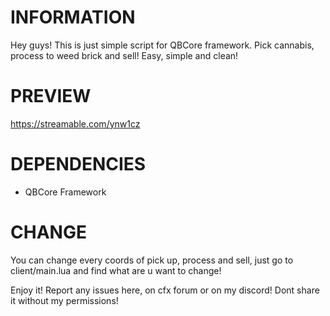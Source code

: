 # INFORMATION
Hey guys! This is just simple script for QBCore framework.
Pick cannabis, process to weed brick and sell!
Easy, simple and clean!

# PREVIEW
https://streamable.com/ynw1cz

# DEPENDENCIES
- QBCore Framework

# CHANGE
You can change every coords of pick up, process and sell, just go to client/main.lua and find what are u want to change!

Enjoy it!
Report any issues here, on cfx forum or on my discord!
Dont share it without my permissions!
